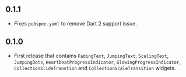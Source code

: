 ## 0.1.1

* Fixes `pubspec.yaml` to remove Dart 2 support issue.

## 0.1.0

* First release that contains `FadingText`, `JumpingText`, `ScalingText`, `JumpingDots`, `HeartbeatProgressIndicator`, `GlowingProgressIndicator`, `CollectionSlideTranstion` and `CollectionScaleTransition` widgets. 
